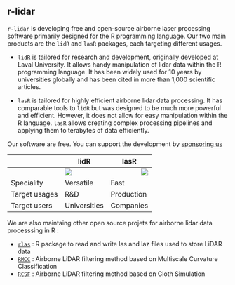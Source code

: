 ## r-lidar

`r-lidar` is developing free and open-source airborne laser processing software primarily designed for the R programming language. Our two main products are the `lidR` and `lasR` packages, each targeting different usages.

- `lidR` is tailored for research and development, originally developed at Laval University. It allows handy manipulation of lidar data within the R programming language. It has been widely used for 10 years by universities globally and has been cited in more than 1,000 scientific articles.

- `lasR` is tailored for highly efficient airborne lidar data processing. It has comparable tools to `lidR` but was designed to be much more powerful and efficient. However, it does not allow for easy manipulation within the R language. `lasR` allows creating complex processing pipelines and applying them to terabytes of data efficiently.

Our software are free. You can support the development by [sponsoring us](https://github.com/sponsors/Jean-Romain)

| | lidR | lasR |
|-------|----------|----------|
| | <img src="https://raw.githubusercontent.com/r-lidar/lidR/master/man/figures/logo200x231.png"/>  | <img src="https://raw.githubusercontent.com/r-lidar/lasR/main/man/figures/lasR200x231.png" align="right"/>  |
| Speciality | Versatile | Fast |
| Target usages | R&D | Production |
| Target users | Universities | Companies |

We are also maintaing other open source projets for airborne lidar data processsing in R :

- [`rlas`](https://github.com/r-lidar/rlas) : R package to read and write las and laz files used to store LiDAR data
- [`RMCC`](https://github.com/r-lidar/RMCC) : Airborne LiDAR filtering method based on Multiscale Curvature Classification
- [`RCSF`](https://github.com/r-lidar/RCSF) : Airborne LiDAR filtering method based on Cloth Simulation 
